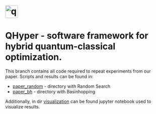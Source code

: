 # <img width="40" alt="qhyper_logo" src="https://user-images.githubusercontent.com/38388283/226841016-711112a8-09d1-4a83-8aab-6e305cb24edb.png" class="center">
# QHyper - software framework for hybrid quantum-classical optimization.


This branch contains all code required to repeat experiments from our paper. Scripts and results can be found in:
- [paper_random](paper_random) - directory with Random Search
- [paper_bh](paper_bh) - directory with Basinhopping

Additionally, in dir [visualization](visualization) can be found jupyter notebook used to visualize results.
